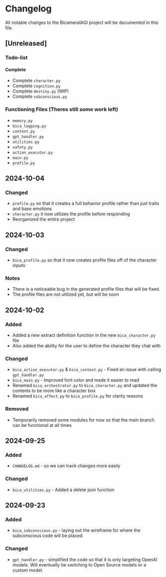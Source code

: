 # Changelog

All notable changes to the BicameralAGI project will be documented in this file.

## [Unreleased]

### Todo-list

#### Complete
- Complete `character.py`
- Complete `cognition.py`
- Complete `destiny.py` (WIP)
- Complete `subconscious.py`

### Functioning Files (Theres still some work left)
- `memory.py`
- `bica_logging.py`
- `context.py`
- `gpt_handler.py`
- `utilities.py`
- `safety.py`
- `action_executor.py`
- `main.py`
- `profile.py`

## 2024-10-04

### Changed
- `profile.py` so that it creates a full behavior profile rather than just traits and base emotions
- `character.py` it now utilizes the profile before responding
- Reorganized the entire project

## 2024-10-03

### Changed
- `bica_profile.py` so that it now creates profile files off of the character inputs

### Notes
- There is a noticeable bug in the generated profile files that will be fixed.
- The profile files are not utilized yet, but will be soon

## 2024-10-02

### Added
- Added a new extract definition function in the new `bica_character.py` file
- Also added the ability for the user to define the character they chat with

### Changed
- `bica_action_executor.py` & `bica_context.py` - Fixed an issue with calling `gpt_handler.py`
- `bica_main.py` - Improved font color and made it easier to read
- Renamed `bica_orchestrator.py` to `bica_character.py` and updated the contents to be more like a character box
- Renamed `bica_affect.py` to `bica_profile.py` for clarity reasons

### Removed
- Temporarily removed some modules for now so that the main branch can be functional at all times

## 2024-09-25

### Added
- `CHANGELOG.md` - so we can track changes more easily

### Changed
- `bica_utilities.py` - Added a delete json function

## 2024-09-23

### Added
- `bica_subconscious.py` - laying out the wireframe for where the subconscious code will be placed

### Changed
- `gpt_handler.py` - simplified the code so that it is only targeting OpenAI models. Will eventually be switching to Open Source models or a custom model.

